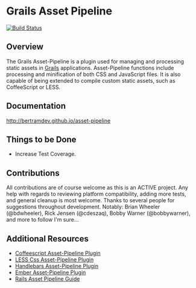 Grails Asset Pipeline
=====================
[![Build Status](https://travis-ci.org/bertramdev/asset-pipeline.png?branch=master)](https://travis-ci.org/bertramdev/asset-pipeline)

Overview
--------
The Grails Asset-Pipeline is a plugin used for managing and processing static assets in [Grails](http://grails.org) applications. Asset-Pipeline functions include processing and minification of both CSS and JavaScript files. It is also capable of being extended to compile custom static assets, such as CoffeeScript or LESS.

Documentation
-------------
http://bertramdev.github.io/asset-pipeline

Things to be Done
-----------------
* Increase Test Coverage.

Contributions
-------------
All contributions are of course welcome as this is an ACTIVE project. Any help with regards to reviewing platform compatibility, adding more tests, and general cleanup is most welcome.
Thanks to several people for suggestions throughout development. Notably: Brian Wheeler (@bdwheeler), Rick Jensen (@cdeszaq), Bobby Warner (@bobbywarner), and more to follow I'm sure...

Additional Resources
--------------------
* [Coffeescript Asset-Pipeline Plugin](http://github.com/bertramdev/coffee-grails-asset-pipeline)
* [LESS Css Asset-Pipeline Plugin](http://github.com/bertramdev/less-grails-asset-pipeline)
* [Handlebars Asset-Pipeline Plugin](http://github.com/bertramdev/handlebars-grails-asset-pipeline)
* [Ember Asset-Pipeline Plugin](http://github.com/bertramdev/ember-grails-asset-pipeline)
* [Rails Asset Pipeline Guide](http://guides.rubyonrails.org/asset_pipeline.html)

